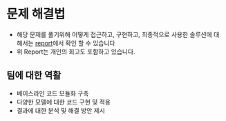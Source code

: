 # 문제 해결법

- 해당 문제를 풀기위해 어떻게 접근하고, 구현하고, 최종적으로 사용한 솔루션에 대해서는 [report]()에서 확인 할 수 있습니다
- 위 Report는 개인의 회고도 포함하고 있습니다.

## 팀에 대한 역활
- 베이스라인 코드 모듈화 구축
- 다양한 모델에 대한 코드 구현 및 적용
- 결과에 대한 분석 및 해결 방안 제시